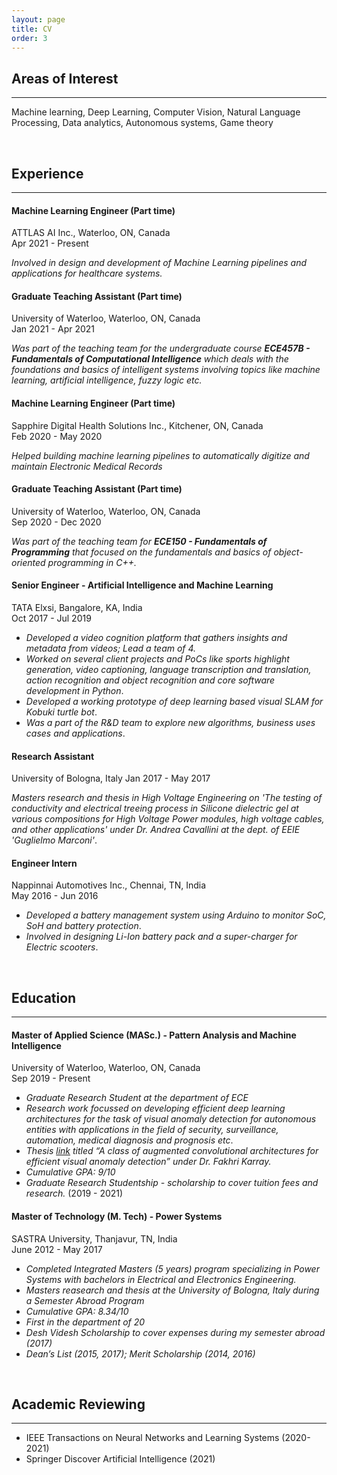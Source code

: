 ```yaml
---
layout: page
title: CV
order: 3
---
```


## Areas of Interest
--------
Machine learning, Deep Learning, Computer Vision, Natural Language Processing, Data analytics, Autonomous systems, Game theory

<br>

## Experience
--------

#### Machine Learning Engineer (Part time)
ATTLAS AI Inc., Waterloo, ON, Canada\
Apr 2021 - Present

_Involved in design and development of Machine Learning pipelines and applications for healthcare systems._

#### Graduate Teaching Assistant (Part time)
University of Waterloo, Waterloo, ON, Canada\
Jan 2021 - Apr 2021

_Was part of the teaching team for the undergraduate course **ECE457B - Fundamentals of Computational Intelligence** which deals with the foundations and basics of intelligent systems involving topics like machine learning, artificial intelligence, fuzzy logic etc._

#### Machine Learning Engineer (Part time)
Sapphire Digital Health Solutions Inc., Kitchener, ON, Canada\
Feb 2020 - May 2020

_Helped building machine learning pipelines to automatically digitize and maintain Electronic Medical Records_

#### Graduate Teaching Assistant (Part time)
University of Waterloo, Waterloo, ON, Canada\
Sep 2020 - Dec 2020

_Was part of the teaching team for **ECE150 - Fundamentals of Programming** that focused on the fundamentals and basics of object-oriented programming in C++._

#### Senior Engineer - Artificial Intelligence and Machine Learning
TATA Elxsi, Bangalore, KA, India\
Oct 2017 - Jul 2019

* _Developed a video cognition platform that gathers insights and metadata from videos; Lead a team of 4._
* _Worked on several client projects and PoCs like sports highlight generation, video captioning, language transcription and translation, action recognition and object recognition and core software development in Python_.
* _Developed a working prototype of deep learning based visual SLAM for Kobuki turtle bot_.
* _Was a part of the R&D team to explore new algorithms, business uses cases and applications_.

#### Research Assistant
University of Bologna, Italy
Jan 2017 - May 2017

_Masters research and thesis in High Voltage Engineering on 'The testing of conductivity and electrical treeing process in Silicone dielectric gel at various compositions for High Voltage Power modules, high voltage cables, and other applications' under Dr. Andrea Cavallini at the dept. of EEIE 'Guglielmo Marconi'_.

#### Engineer Intern
Nappinnai Automotives Inc., Chennai, TN, India\
May 2016 - Jun 2016

* _Developed a battery management system using Arduino to monitor SoC, SoH and battery protection_.
* _Involved in designing Li-Ion battery pack and a super-charger for Electric scooters_.

<br>

## Education
--------
#### Master of Applied Science (MASc.) - Pattern Analysis and Machine Intelligence
University of Waterloo, Waterloo, ON, Canada\
Sep 2019 - Present

* _Graduate Research Student at the department of ECE_
* _Research work focussed on developing efficient deep learning architectures for the task of visual anomaly detection for autonomous entities with applications in the field of security, surveillance, automation, medical diagnosis and prognosis etc_.
* _Thesis [link](https://uwspace.uwaterloo.ca/handle/10012/17163) titled “A class of augmented convolutional architectures for efficient visual anomaly detection” under Dr. Fakhri Karray._
* _Cumulative GPA: 9/10_
* _Graduate Research Studentship - scholarship to cover tuition fees and research._ (2019 - 2021)

#### Master of Technology (M. Tech) - Power Systems
SASTRA University, Thanjavur, TN, India\
June 2012 - May 2017

* _Completed Integrated Masters (5 years) program specializing in Power Systems with bachelors in Electrical and Electronics Engineering._
* _Masters reasearch and thesis at the University of Bologna, Italy during a Semester Abroad Program_
* _Cumulative GPA: 8.34/10_
* _First in the department of 20_
* _Desh Videsh Scholarship to cover expenses during my semester abroad (2017)_
* _Dean’s List (2015, 2017); Merit Scholarship (2014, 2016)_

<br>

## Academic Reviewing
--------
* IEEE Transactions on Neural Networks and Learning Systems (2020-2021)
* Springer Discover Artificial Intelligence (2021)
